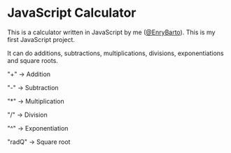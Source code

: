 # JavaScript Calculator

This is a calculator written in JavaScript by me ([@EnryBarto](https://github.com/EnryBarto)).
This is my first JavaScript project.

It can do additions, subtractions, multiplications, divisions, exponentiations and square roots.

"+" → Addition

"-" → Subtraction

"*" → Multiplication

"/" → Division

"^" → Exponentiation

"radQ" → Square root
